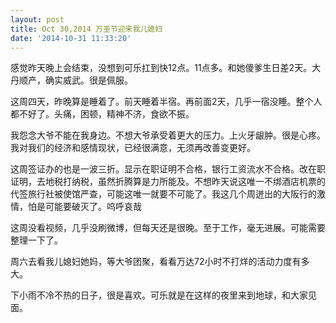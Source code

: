 ```yaml
---
layout: post
title: Oct 30,2014 万圣节迎来我儿媳妇
date: '2014-10-31 11:33:20'
---
```



感觉昨天晚上会结束，没想到可乐扛到快12点。11点多。和她傻爹生日差2天。大丹顺产，确实威武。很是佩服。

这周四天，昨晚算是睡着了。前天睡着半宿。再前面2天，几乎一宿没睡。整个人都不好了。头痛，困顿，精神不济，食欲不振。

我怨念大爷不能在我身边。不想大爷承受着更大的压力。上火牙龈肿。很是心疼。我对我们的经济和感情现状，已经很满意，无须再改善变更好。

这周签证办的也是一波三折。显示在职证明不合格，银行工资流水不合格。改在职证明，去地税打纳税，虽然折腾算是力所能及。不想昨天说这唯一不绑酒店机票的代签旅行社被使馆严查，可能这唯一就要不可能了。我这几个周迸出的大阪行的激情，怕是可能要破灭了。呜呼哀哉

这周没看视频，几乎没刷微博，但每天还是很晚。至于工作，毫无进展。可能需要整理一下了。

周六去看我儿媳妇她妈，等大爷团聚，看看万达72小时不打烊的活动力度有多大。

下小雨不冷不热的日子，很是喜欢。可乐就是在这样的夜里来到地球，和大家见面。


